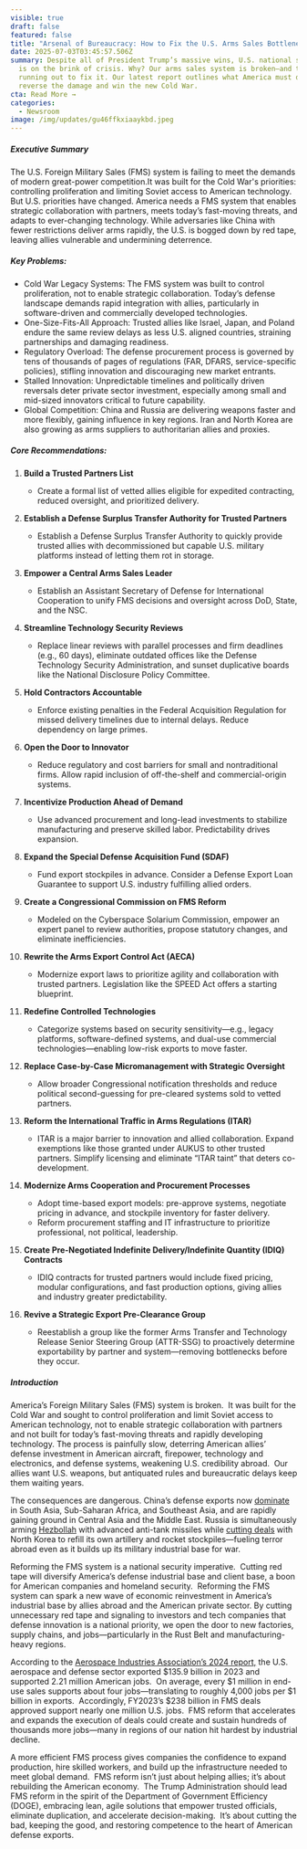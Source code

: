 ```yaml
---
visible: true
draft: false
featured: false
title: "Arsenal of Bureaucracy: How to Fix the U.S. Arms Sales Bottleneck"
date: 2025-07-03T03:45:57.506Z
summary: Despite all of President Trump’s massive wins, U.S. national security
  is on the brink of crisis. Why? Our arms sales system is broken—and time is
  running out to fix it. Our latest report outlines what America must do to
  reverse the damage and win the new Cold War.
cta: Read More →
categories:
  - Newsroom
image: /img/updates/gu46ffkxiaaykbd.jpeg
---
```

##### **Executive Summary**

The U.S. Foreign Military Sales (FMS) system is failing to meet the demands of modern great-power competition.It was built for the Cold War's priorities: controlling proliferation and limiting Soviet access to American technology. But U.S. priorities have changed. America needs a FMS system that enables strategic collaboration with partners, meets today’s fast-moving threats, and adapts to ever-changing technology. While adversaries like China with fewer restrictions deliver arms rapidly, the U.S. is bogged down by red tape, leaving allies vulnerable and undermining deterrence.

##### Key Problems:

* Cold War Legacy Systems: The FMS system was built to control proliferation, not to enable strategic collaboration. Today’s defense landscape demands rapid integration with allies, particularly in software-driven and commercially developed technologies.
* One-Size-Fits-All Approach: Trusted allies like Israel, Japan, and Poland endure the same review delays as less U.S. aligned countries, straining partnerships and damaging readiness.
* Regulatory Overload: The defense procurement process is governed by tens of thousands of pages of regulations (FAR, DFARS, service-specific policies), stifling innovation and discouraging new market entrants.
* Stalled Innovation: Unpredictable timelines and politically driven reversals deter private sector investment, especially among small and mid-sized innovators critical to future capability.
* Global Competition: China and Russia are delivering weapons faster and more flexibly, gaining influence in key regions. Iran and North Korea are also growing as arms suppliers to authoritarian allies and proxies.

##### **Core Recommendations:**

1. **Build a Trusted Partners List**
     * Create a formal list of vetted allies eligible for expedited contracting, reduced oversight, and prioritized delivery. 

2. **Establish a Defense Surplus Transfer Authority for Trusted Partners**
     * Establish a Defense Surplus Transfer Authority to quickly provide trusted allies with decommissioned but capable U.S. military platforms instead of letting them rot in storage.

3. **Empower a Central Arms Sales Leader**

   * Establish an Assistant Secretary of Defense for International Cooperation to unify FMS decisions and oversight across DoD, State, and the NSC.
4. **Streamline Technology Security Reviews**

   * Replace linear reviews with parallel processes and firm deadlines (e.g., 60 days), eliminate outdated offices like the Defense Technology Security Administration, and sunset duplicative boards like the National Disclosure Policy Committee.
5. **Hold Contractors Accountable**

   * Enforce existing penalties in the Federal Acquisition Regulation for missed delivery timelines due to internal delays. Reduce dependency on large primes.
6. **Open the Door to Innovator**

   * Reduce regulatory and cost barriers for small and nontraditional firms. Allow rapid inclusion of off-the-shelf and commercial-origin systems.
7. **Incentivize Production Ahead of Demand**

   * Use advanced procurement and long-lead investments to stabilize manufacturing and preserve skilled labor. Predictability drives expansion.
8. **Expand the Special Defense Acquisition Fund (SDAF)** 

   * Fund export stockpiles in advance. Consider a Defense Export Loan Guarantee to support U.S. industry fulfilling allied orders.
9. **Create a Congressional Commission on FMS Reform**

   * Modeled on the Cyberspace Solarium Commission, empower an expert panel to review authorities, propose statutory changes, and eliminate inefficiencies.
10. **Rewrite the Arms Export Control Act (AECA)**

    * Modernize export laws to prioritize agility and collaboration with trusted partners. Legislation like the SPEED Act offers a starting blueprint.
11. **Redefine Controlled Technologies**

    * Categorize systems based on security sensitivity—e.g., legacy platforms, software-defined systems, and dual-use commercial technologies—enabling low-risk exports to move faster.
12. **Replace Case-by-Case Micromanagement with Strategic Oversight**

    * Allow broader Congressional notification thresholds and reduce political second-guessing for pre-cleared systems sold to vetted partners.
13. **Reform the International Traffic in Arms Regulations (ITAR)**

    * ITAR is a major barrier to innovation and allied collaboration. Expand exemptions like those granted under AUKUS to other trusted partners. Simplify licensing and eliminate “ITAR taint” that deters co-development.
14. **Modernize Arms Cooperation and Procurement Processes**

    * Adopt time-based export models: pre-approve systems, negotiate pricing in advance, and stockpile inventory for faster delivery.
    * Reform procurement staffing and IT infrastructure to prioritize professional, not political, leadership.
15. **Create Pre-Negotiated Indefinite Delivery/Indefinite Quantity (IDIQ) Contracts**

    * IDIQ contracts for trusted partners would include fixed pricing, modular configurations, and fast production options, giving allies and industry greater predictability.
16. **Revive a Strategic Export Pre-Clearance Group**

    * Reestablish a group like the former Arms Transfer and Technology Release Senior Steering Group (ATTR-SSG) to proactively determine exportability by partner and system—removing bottlenecks before they occur.

##### **Introduction**

America’s Foreign Military Sales (FMS) system is broken.  It was built for the Cold War and sought to control proliferation and limit Soviet access to American technology, not to enable strategic collaboration with partners and not built for today’s fast-moving threats and rapidly developing technology. The process is painfully slow, deterring American allies’ defense investment in American aircraft, firepower, technology and electronics, and defense systems, weakening U.S. credibility abroad.  Our allies want U.S. weapons, but antiquated rules and bureaucratic delays keep them waiting years.

The consequences are dangerous. China’s defense exports now [dominate](https://merics.org/en/tracker/chinas-arms-industry-increasingly-global-dont-expect-it-supplant-natos-counterparts-any) in South Asia, Sub-Saharan Africa, and Southeast Asia, and are rapidly gaining ground in Central Asia and the Middle East. Russia is simultaneously arming [Hezbollah](https://www.reuters.com/world/middle-east/hezbollahs-anti-ship-missiles-bolster-its-threat-us-navy-2023-11-08/) with advanced anti-tank missiles while [cutting deals](https://www.rusi.org/explore-our-research/publications/commentary/brothers-arms-assessing-north-koreas-contribution-russias-war-ukraine) with North Korea to refill its own artillery and rocket stockpiles—fueling terror abroad even as it builds up its military industrial base for war.

Reforming the FMS system is a national security imperative.  Cutting red tape will diversify America’s defense industrial base and client base, a boon for American companies and homeland security.  Reforming the FMS system can spark a new wave of economic reinvestment in America’s industrial base by allies abroad and the American private sector. By cutting unnecessary red tape and signaling to investors and tech companies that defense innovation is a national priority, we open the door to new factories, supply chains, and jobs—particularly in the Rust Belt and manufacturing-heavy regions.

According to the [Aerospace Industries Association’s 2024 report,](https://www.aia-aerospace.org/news/2024-facts-figures-american-aerospace-and-defense-remains-an-economic-powerhouse/) the U.S. aerospace and defense sector exported $135.9 billion in 2023 and supported 2.21 million American jobs.  On average, every $1 million in end-use sales supports about four jobs—translating to roughly 4,000 jobs per $1 billion in exports.  Accordingly, FY2023’s $238 billion in FMS deals approved support nearly one million U.S. jobs.  FMS reform that accelerates and expands the execution of deals could create and sustain hundreds of thousands more jobs—many in regions of our nation hit hardest by industrial decline.

A more efficient FMS process gives companies the confidence to expand production, hire skilled workers, and build up the infrastructure needed to meet global demand.  FMS reform isn’t just about helping allies; it’s about rebuilding the American economy.  The Trump Administration should lead FMS reform in the spirit of the Department of Government Efficiency (DOGE), embracing lean, agile solutions that empower trusted officials, eliminate duplication, and accelerate decision-making.  It’s about cutting the bad, keeping the good, and restoring competence to the heart of American defense exports.